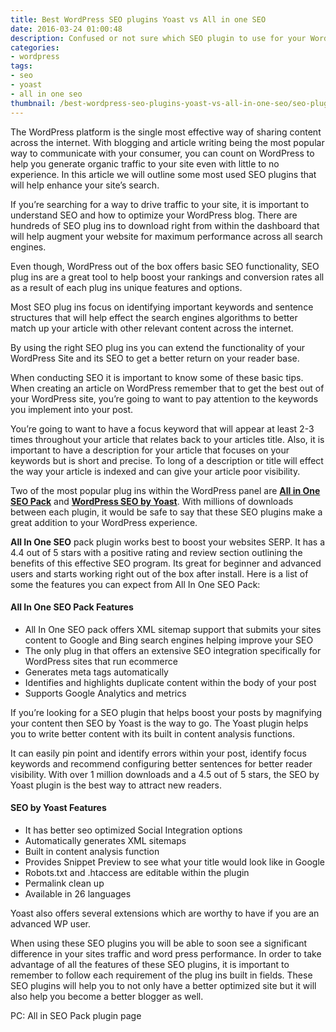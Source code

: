 ```yaml
---
title: Best WordPress SEO plugins Yoast vs All in one SEO
date: 2016-03-24 01:00:48
description: Confused or not sure which SEO plugin to use for your WordPress site? SEO Yoast or ALL in One SEO? Got you here, in this article I will go through two of the most popular SEO plugins available for free.
categories:
- wordpress
tags:
- seo
- yoast
- all in one seo
thumbnail: /best-wordpress-seo-plugins-yoast-vs-all-in-one-seo/seo-plugins.png
---
```


The WordPress platform is the single most effective way of sharing content across the internet. With blogging and article writing being the most popular way to communicate with your consumer, you can count on WordPress to help you generate organic traffic to your site even with little to no experience. In this article we will outline some most used SEO plugins that will help enhance your site’s search.

If you’re searching for a way to drive traffic to your site, it is important to understand SEO and how to optimize your WordPress blog. There are hundreds of SEO plug ins to download right from within the dashboard that will help augment your website for maximum performance across all search engines.
<!-- more -->
Even though, WordPress out of the box offers basic SEO functionality, SEO plug ins are a great tool to help boost your rankings and conversion rates all as a result of each plug ins unique features and options.

Most SEO plug ins focus on identifying important keywords and sentence structures that will help effect the search engines algorithms to better match up your article with other relevant content across the internet.

By using the right SEO plug ins you can extend the functionality of your WordPress Site and its SEO to get a better return on your reader base.

When conducting SEO it is important to know some of these basic tips. When creating an article on WordPress remember that to get the best out of your WordPress site, you’re going to want to pay attention to the keywords you implement into your post.

You’re going to want to have a focus keyword that will appear at least 2-3 times throughout your article that relates back to your articles title. Also, it is important to have a description for your article that focuses on your keywords but is short and precise. To long of a description or title will effect the way your article is indexed and can give your article poor visibility.

Two of the most popular plug ins within the WordPress panel are [**All in One SEO Pack**](https://wordpress.org/plugins/all-in-one-seo-pack/) and [**WordPress SEO by Yoast**](https://bravokeyl.com/wordpress-seo-by-yoast-vulnerability-puts-websites-at-high-risk/). With millions of downloads between each plugin, it would be safe to say that these SEO plugins make a great addition to your WordPress experience.

**All In One SEO** pack plugin works best to boost your websites SERP. It has a 4.4 out of 5 stars with a positive rating and review section outlining the benefits of this effective SEO program. Its great for beginner and advanced users and starts working right out of the box after install. Here is a list of some the features you can expect from All In One SEO Pack:

#### **All In One SEO Pack Features**

- All In One SEO pack offers XML sitemap support that submits your sites content to Google and Bing search engines helping improve your SEO
- The only plug in that offers an extensive SEO integration specifically for WordPress sites that run ecommerce
- Generates meta tags automatically
- Identifies and highlights duplicate content within the body of your post
- Supports Google Analytics and metrics

If you’re looking for a SEO plugin that helps boost your posts by magnifying your content then SEO by Yoast is the way to go. The Yoast plugin helps you to write better content with its built in content analysis functions.

It can easily pin point and identify errors within your post, identify focus keywords and recommend configuring better sentences for better reader visibility. With over 1 million downloads and a 4.5 out of 5 stars, the SEO by Yoast plugin is the best way to attract new readers.

#### **SEO by Yoast Features**

- It has better seo optimized Social Integration options
- Automatically generates XML sitemaps
- Built in content analysis function
- Provides Snippet Preview to see what your title would look like in Google
- Robots.txt and .htaccess are editable within the plugin
- Permalink clean up
- Available in 26 languages

Yoast also offers several extensions which are worthy to have if you are an advanced WP user.

When using these  SEO plugins you will be able to soon see a significant difference in your sites traffic and word press performance. In order to take advantage of all the features of these SEO plugins, it is important to remember to follow each requirement of the plug ins built in fields. These SEO plugins will help you to not only have a better optimized site but it will also help you become a better blogger as well.

PC: All in SEO Pack plugin page
